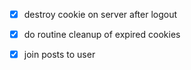 -[x] destroy cookie on server after logout
-[x] do routine cleanup of expired cookies

-[x] join posts to user



